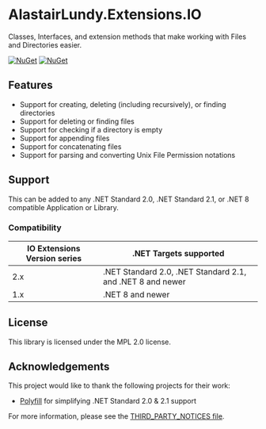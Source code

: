 # AlastairLundy.Extensions.IO
 Classes, Interfaces, and extension methods that make working with Files and Directories easier. 

[![NuGet](https://img.shields.io/nuget/v/AlastairLundy.Extensions.IO.svg)](https://www.nuget.org/packages/AlastairLundy.Extensions.IO/)
[![NuGet](https://img.shields.io/nuget/dt/AlastairLundy.Extensions.IO.svg)](https://www.nuget.org/packages/AlastairLundy.Extensions.IO/)

## Features
* Support for creating, deleting (including recursively), or finding directories
* Support for deleting or finding files
* Support for checking if a directory is empty
* Support for appending files
* Support for concatenating files
* Support for parsing and converting Unix File Permission notations

## Support 
This can be added to any .NET Standard 2.0, .NET Standard 2.1, or .NET 8 compatible Application or Library.

### Compatibility 

| IO Extensions Version series | .NET Targets supported                                     | 
|------------------------------|------------------------------------------------------------|
| 2.x                          | .NET Standard 2.0, .NET Standard 2.1, and .NET 8 and newer |
| 1.x                          | .NET 8 and newer                                           |

## License

This library is licensed under the MPL 2.0 license.

## Acknowledgements
This project would like to thank the following projects for their work:
* [Polyfill](https://github.com/SimonCropp/Polyfill) for simplifying .NET Standard 2.0 & 2.1 support

For more information, please see the [THIRD_PARTY_NOTICES file](https://github.com/alastairlundy/IOExtensions/blob/main/THIRD_PARTY_NOTICES.txt).
